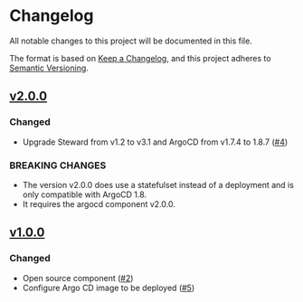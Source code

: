 # Changelog
All notable changes to this project will be documented in this file.

The format is based on [Keep a Changelog](https://keepachangelog.com/en/1.0.0/),
and this project adheres to [Semantic Versioning](https://semver.org/spec/v2.0.0.html).

## [v2.0.0]

### Changed
- Upgrade Steward from v1.2 to v3.1 and ArgoCD from v1.7.4 to 1.8.7 ([#4])

### BREAKING CHANGES
- The version v2.0.0 does use a statefulset instead of a deployment and is only compatible with ArgoCD 1.8.
- It requires the argocd component v2.0.0.

## [v1.0.0]

### Changed

- Open source component ([#2])
- Configure Argo CD image to be deployed ([#5])

[Unreleased]: https://github.com/projectsyn/component-steward/compare/v2.0.0...HEAD
[v1.0.0]: https://github.com/projectsyn/component-steward/releases/tag/v1.0.0
[v2.0.0]: https://github.com/projectsyn/component-steward/releases/tag/v2.0.0

[#2]: https://github.com/projectsyn/component-steward/pull/2
[#4]: https://github.com/projectsyn/component-steward/pull/4
[#5]: https://github.com/projectsyn/component-steward/pull/5
